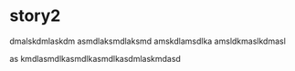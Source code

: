 # story2


dmalskdmlaskdm
asmdlaksmdlaksmd
amskdlamsdlka
amsldkmaslkdmasl


as kmdlasmdlkasmdlkasmdlkasdmlaskmdasd
